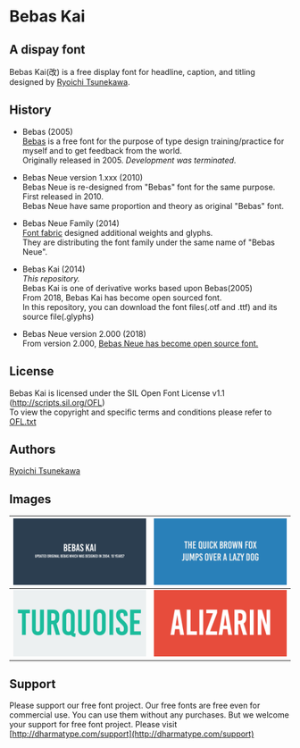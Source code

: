 # Bebas Kai


## A dispay font
Bebas Kai(改) is a free display font for headline, caption, and titling designed by [Ryoichi Tsunekawa](http://dharmatype.com).   


## History
*  Bebas (2005)  
[Bebas](https://github.com/dharmatype/Bebas) is a free font for the purpose of type design training/practice for myself and to get feedback from the world.  
Originally released in 2005. *Development was terminated.*

* Bebas Neue version 1.xxx (2010)  
Bebas Neue is re-designed from "Bebas" font for the same purpose. First released in 2010.  
Bebas Neue have same proportion and theory as original "Bebas" font.  

* Bebas Neue Family (2014)  
[Font fabric](http://www.fontfabric.com/bebas-neue/) designed additional weights and glyphs.  
They are distributing the font family under the same name of "Bebas Neue".

* Bebas Kai (2014)  
*This repository.*  
Bebas Kai is one of derivative works based upon Bebas(2005)  
From 2018, Bebas Kai has become open sourced font.  
In this repository, you can download the font files(.otf and .ttf) and its source file(.glyphs)

* Bebas Neue version 2.000 (2018)  
From version 2.000, [Bebas Neue has become open source font.](https://github.com/dharmatype/Bebas-Neue)   


## License
Bebas Kai is licensed under the SIL Open Font License v1.1 (<http://scripts.sil.org/OFL>)  
To view the copyright and specific terms and conditions please refer to [OFL.txt](https://github.com/dharmatype/Bebas-Kai/blob/master/OFL.txt)


## Authors
[Ryoichi Tsunekawa](http://dharmatype.com)  


## Images
![/documentation/img/BebasKai_001.png](/documentation/img/BebasKai_001.png)|![/documentation/img/BebasKai_002.png](/documentation/img/BebasKai_002.png)
----|----
![/documentation/img/BebasKai_003.png](/documentation/img/BebasKai_003.png)|![/documentation/img/BebasKai_004.png](/documentation/img/BebasKai_004.png)


## Support
Please support our free font project.
Our free fonts are free even for commercial use. You can use them without any purchases.
But we welcome your support for free font project. Please visit [http://dharmatype.com/support](http://dharmatype.com/support)
